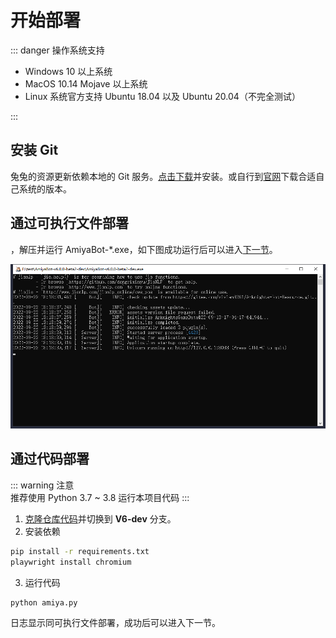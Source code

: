 <script setup>
import download from './download.vue'
</script>

# 开始部署

::: danger 操作系统支持<br>

- Windows 10 以上系统
- MacOS 10.14 Mojave 以上系统
- Linux 系统官方支持 Ubuntu 18.04 以及 Ubuntu 20.04（不完全测试）

:::

## 安装 Git

兔兔的资源更新依赖本地的 Git
服务。[点击下载](https://objects.githubusercontent.com/github-production-release-asset-2e65be/23216272/2c9b0433-013d-483f-8c1c-256e88ec86f3?X-Amz-Algorithm=AWS4-HMAC-SHA256&X-Amz-Credential=AKIAIWNJYAX4CSVEH53A%2F20220922%2Fus-east-1%2Fs3%2Faws4_request&X-Amz-Date=20220922T110228Z&X-Amz-Expires=300&X-Amz-Signature=366b23a99d9d870adc84fcfa3b7bbbebdff6484446b49a76922930f32a603102&X-Amz-SignedHeaders=host&actor_id=34387011&key_id=0&repo_id=23216272&response-content-disposition=attachment%3B%20filename%3DGit-2.37.3-64-bit.exe&response-content-type=application%2Foctet-stream)并安装。或自行到[官网](http://gitforwindows.org/)下载合适自己系统的版本。

## 通过可执行文件部署

<download />，解压并运行 AmiyaBot-*.exe，如下图成功运行后可以进入[下一节](/guide/deploy/console/)。

![img.png](../../assets/deploy/running.png)

## 通过代码部署

::: warning 注意<br>
推荐使用 Python 3.7 ~ 3.8 运行本项目代码
:::

1. [克隆仓库代码](https://github.com/AmiyaBot/Amiya-Bot)并切换到 **V6-dev** 分支。
2. 安装依赖

```bash
pip install -r requirements.txt
playwright install chromium
```

3. 运行代码

```bash
python amiya.py
```

日志显示同可执行文件部署，成功后可以进入下一节。
